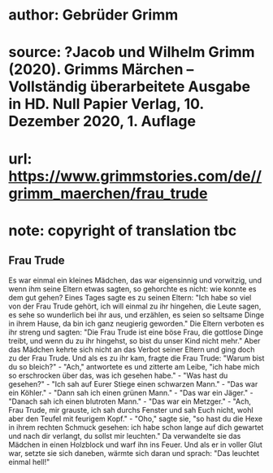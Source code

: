 # author: Gebrüder Grimm
# source: ?Jacob und Wilhelm Grimm (2020). Grimms Märchen – Vollständig überarbeitete Ausgabe in HD. Null Papier Verlag, 10. Dezember 2020, 1. Auflage
# url: https://www.grimmstories.com/de//grimm_maerchen/frau_trude
# note: copyright of translation tbc

## Frau Trude 

Es war einmal ein kleines Mädchen, das war eigensinnig und vorwitzig,
und wenn ihm seine Eltern etwas sagten, so gehorchte es nicht: wie
konnte es dem gut gehen? Eines Tages sagte es zu seinen Eltern: "Ich
habe so viel von der Frau Trude gehört, ich will einmal zu ihr hingehen,
die Leute sagen, es sehe so wunderlich bei ihr aus, und erzählen, es
seien so seltsame Dinge in ihrem Hause, da bin ich ganz neugierig
geworden." Die Eltern verboten es ihr streng und sagten: "Die Frau
Trude ist eine böse Frau, die gottlose Dinge treibt, und wenn du zu ihr
hingehst, so bist du unser Kind nicht mehr." Aber das Mädchen kehrte
sich nicht an das Verbot seiner Eltern und ging doch zu der Frau Trude.
Und als es zu ihr kam, fragte die Frau Trude: "Warum bist du so
bleich?" - "Ach," antwortete es und zitterte am Leibe, "ich habe
mich so erschrocken über das, was ich gesehen habe." - "Was hast du
gesehen?" - "Ich sah auf Eurer Stiege einen schwarzen Mann." - "Das
war ein Köhler." - "Dann sah ich einen grünen Mann." - "Das war ein
Jäger." - "Danach sah ich einen blutroten Mann." - "Das war ein
Metzger." - "Ach, Frau Trude, mir grauste, ich sah durchs Fenster und
sah Euch nicht, wohl aber den Teufel mit feurigem Kopf." - "Oho,"
sagte sie, "so hast du die Hexe in ihrem rechten Schmuck gesehen: ich
habe schon lange auf dich gewartet und nach dir verlangt, du sollst mir
leuchten." Da verwandelte sie das Mädchen in einen Holzblock und warf
ihn ins Feuer. Und als er in voller Glut war, setzte sie sich daneben,
wärmte sich daran und sprach: "Das leuchtet einmal hell!"
